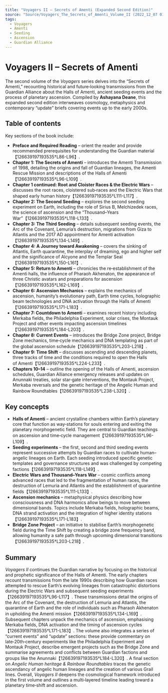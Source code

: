 ```yaml
---
title: "Voyagers II – Secrets of Amenti (Expanded Second Edition)"
source: "Source/Voyagers_The_Secrets_of_Amenti_Volume_II (2022_12_07 01_21_23 UTC).pdf.pdf"
tags:
  - Voyagers
  - Amenti
  - Seeding
  - Ascension
  - Guardian Alliance
---
```


# Voyagers II – Secrets of Amenti

The second volume of the *Voyagers* series delves into the “Secrets of
Amenti,” recounting historical and future‑looking transmissions from the
Guardian Alliance about the Halls of Amenti, ancient seeding events and the
process of planetary ascension.  Compiled by **Ashayana Deane**, this
expanded second edition interweaves cosmology, metaphysics and
contemporary “update” briefs covering events up to the early 2000s.

## Table of contents

Key sections of the book include:

- **Preface and Required Reading** – orient the reader and provide
  recommended prerequisites for understanding the Guardian material【126639197193535†L86-L96】.
- **Chapter 1: The Secrets of Amenti** – introduces the Amenti
  Transmission of 1998, detailing the origins and fall of Guardian
  lineages, the Amenti Rescue Mission and descriptions of the Halls of
  Amenti【126639197193535†L96-L109】.
- **Chapter 1 continued: Root and Cloister Races & the Electric Wars** –
  discusses the root races, cloistered sub‑races and the Electric Wars
  that shaped early human history【126639197193535†L111-L117】.
- **Chapter 2: The Second Seeding** – explores the second seeding
  experiment on Earth, including the role of Sirius B, Melchizedek
  races, the science of ascension and the “Thousand–Years War”【126639197193535†L118-L133】.
- **Chapter 3: The Third Seeding** – details subsequent seeding
  events, the Arc of the Covenant, Lemuria’s destruction, migrations
  from Giza to Atlantis and the 2017 AD appointment for Amenti
  activation【126639197193535†L134-L149】.
- **Chapter 4: A Journey toward Awakening** – covers the sinking of
  Atlantis, Earth quarantine, the interplay of dreaming, ego and higher
  self and the significance of Alcyone and the Templar Seal【126639197193535†L150-L161】.
- **Chapter 5: Return to Amenti** – chronicles the
  re‑establishment of the Amenti halls, the influence of Pharaoh
  Akhenaton, the appearance of three Christic avatars and preparations
  for ascension【126639197193535†L162-L169】.
- **Chapter 6: Ascension Mechanics** – explains the mechanics of
  ascension, humanity’s evolutionary path, Earth time cycles,
  holographic beam technologies and DNA activation through the Halls of
  Amenti【126639197193535†L171-L183】.
- **Chapter 7: Countdown to Amenti** – examines recent history
  including Merkaba fields, the Philadelphia Experiment, solar crises,
  the Montauk Project and other events impacting ascension timelines【126639197193535†L184-L203】.
- **Chapter 8: Current Events** – introduces the Bridge Zone project,
  Bridge Zone mechanics, time‑cycle mechanics and DNA templating as
  part of the global ascension schedule【126639197193535†L203-L218】.
- **Chapter 9: Time Shift** – discusses ascending and descending
  planets, three tracks of time and the conditions required to open
  the Halls of Amenti【126639197193535†L224-L233】.
- **Chapters 10–14** – outline the opening of the Halls of Amenti,
  ascension schedules, Guardian Alliance emergency releases and updates
  on Anunnaki treaties, solar star‑gate interventions, the Montauk
  Project, Merkaba reversals and the genetic heritage of the Angelic
  Human and Rainbow Roundtables【126639197193535†L238-L320】.

## Key concepts

- **Halls of Amenti** – ancient crystalline chambers within Earth’s
  planetary core that function as way‑stations for souls entering and
  exiting the planetary morphogenetic field.  They are central to
  Guardian teachings on ascension and time‑cycle management【126639197193535†L96-L109】.
- **Seeding experiments** – the first, second and third seeding events
  represent successive attempts by Guardian races to cultivate
  human–angelic lineages on Earth.  Each seeding introduced specific
  genetic templates and governance structures and was challenged by
  competing factions【126639197193535†L118-L149】.
- **Electric Wars and Thousand–Years War** – cosmic conflicts among
  advanced races that led to the fragmentation of human races, the
  destruction of Lemuria and Atlantis and the establishment of
  quarantine fields【126639197193535†L111-L133】.
- **Ascension mechanics** – metaphysical physics describing how
  consciousness and DNA harmonics allow beings to move between
  dimensional bands.  Topics include Merkaba fields, holographic
  beams, DNA strand activation and the integration of higher
  identity stations【126639197193535†L171-L183】.
- **Bridge Zone Project** – an initiative to stabilise Earth’s
  morphogenetic field during the Time Shift by creating a bridge zone
  frequency band, allowing humanity a safe path through upcoming
  dimensional transitions【126639197193535†L203-L218】.

## Summary

*Voyagers II* continues the Guardian narrative by focusing on the
historical and prophetic significance of the Halls of Amenti.  The early
chapters recount transmissions from the late 1990s describing how
Guardian races attempted to rescue Earth’s evolving lineages from
catastrophic distortions during the Electric Wars and subsequent seeding
experiments【126639197193535†L96-L117】.  These transmissions detail the
origins of the Arc of the Covenant, the destruction of Lemuria and
Atlantis, the quarantine of Earth and the role of individuals such as
Pharaoh Akhenaton in upholding the Amenti mission【126639197193535†L134-L169】.
Subsequent chapters unpack the mechanics of ascension, emphasising
Merkaba fields, DNA activation and the timing of ascension cycles【126639197193535†L171-L183】.
The volume also integrates a series of “current events” and “update”
sections: these provide commentary on late‑20th‑century experiments like
the Philadelphia Experiment and Montauk Project, describe emergent
projects such as the Bridge Zone and summarise agreements and conflicts
between Guardian factions and groups like the Anunnaki【126639197193535†L184-L320】.  A
final section on *Angelic Human heritage & Rainbow Roundtables* traces
the genetic ascendancy of angelic human lineages and the creation of
various Grail lines.  Overall, *Voyagers II* deepens the cosmological
framework introduced in the first volume and outlines a multi‑layered
timeline leading toward a planetary time‑shift and ascension.